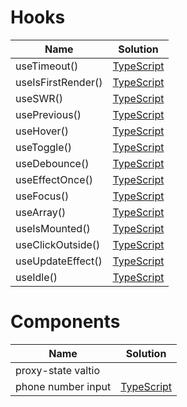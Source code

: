 # Hooks

| Name               | Solution                                         |
| ------------------ | ------------------------------------------------ |
| useTimeout()       | [TypeScript](./src/hooks/use-timeout.ts)         |
| useIsFirstRender() | [TypeScript](./src/hooks/use-is-first-render.ts) |
| useSWR()           | [TypeScript](./src/hooks/use-swr.ts)             |
| usePrevious()      | [TypeScript](./src/hooks/use-previous.ts)        |
| useHover()         | [TypeScript](./src/hooks/use-hover.ts)           |
| useToggle()        | [TypeScript](./src/hooks/use-toggle.ts)          |
| useDebounce()      | [TypeScript](./src/hooks/use-debounce.ts)        |
| useEffectOnce()    | [TypeScript](./src/hooks/use-effect-once.ts)     |
| useFocus()         | [TypeScript](./src/hooks/use-focus.ts)           |
| useArray()         | [TypeScript](./src/hooks/use-array.ts)           |
| useIsMounted()     | [TypeScript](./src/hooks/use-is-mounted.ts)      |
| useClickOutside()  | [TypeScript](./src/hooks/use-click-outside.ts)   |
| useUpdateEffect()  | [TypeScript](./src/hooks/use-update-effect.ts)   |
| useIdle()          | [TypeScript](./src/hooks/use-idle.ts)            |

# Components

| Name               | Solution                                              |
| ------------------ | ----------------------------------------------------- |
| proxy-state valtio |                                                       |
| phone number input | [TypeScript](./src/components/phone-number-input.tsx) |
